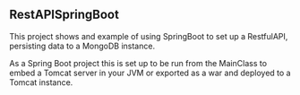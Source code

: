 <h2>RestAPISpringBoot</h2>
This project shows and example of using SpringBoot to set up a RestfulAPI, persisting data to a MongoDB instance.
<P>
As a Spring Boot project this is set up to be run from the MainClass to embed a Tomcat server in your JVM or exported as a war and deployed to a Tomcat instance.

